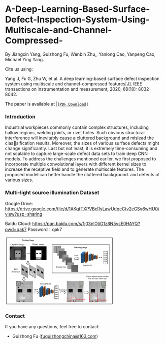 # A-Deep-Learning-Based-Surface-Defect-Inspection-System-Using-Multiscale-and-Channel-Compressed-

By  Jiangxin Yang, Guizhong Fu, Wenbin Zhu,, Yanlong Cao, Yanpeng Cao, Michael Ying Yang.

Cite us using:

Yang J, Fu G, Zhu W, et al. A deep learning-based surface defect inspection system using multiscale and channel-compressed features[J]. IEEE transactions on instrumentation and measurement, 2020, 69(10): 8032-8042.

The paper is available at  |[`[PDF Download]`](https://ieeexplore.ieee.org/abstract/document/9063543/)

### Introduction
Industrial workpieces commonly contain complex structures, including hallow regions, welding joints, or rivet holes. Such obvious structural interference will inevitably cause a cluttered background and mislead the classification results. Moreover, the sizes of various surface defects might change significantly. Last but not least, it is extremely time-consuming and not scalable to capture large-scale defect data sets to train deep CNN models. To address the challenges mentioned earlier, we first proposed to incorporate multiple convolutional layers with different kernel sizes to increase the receptive field and to generate multiscale features. The proposed model can better handle the cluttered background.
and defects of various sizes.

### Multi-light source illumination Dataset
Google Drive: https://drive.google.com/file/d/1AKqfTXPVBcRyLawUdqcCtv2eGSv6wHU0/view?usp=sharing

Baidu Cloud: https://pan.baidu.com/s/1j03nlOtiG1z8N5vsE0HAYQ?pwd=qak7  Password：qak7 


<img src="pic1.png" width="70%" height="70%">



### Contact
If you have any questions, feel free to contact:
- Guizhong Fu (fuguizhongchina@163.com)
